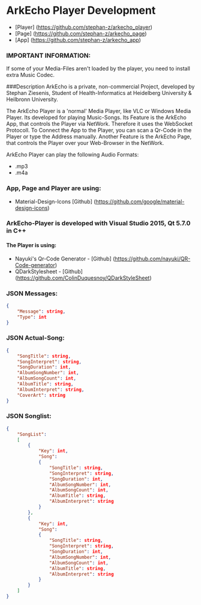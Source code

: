 # ArkEcho Player Development

- [Player] (https://github.com/stephan-z/arkecho_player)
- [Page] (https://github.com/stephan-z/arkecho_page)
- [App] (https://github.com/stephan-z/arkecho_app)

### IMPORTANT INFORMATION:
If some of your Media-Files aren't loaded by the player, you need to install extra Music Codec.

###Description
ArkEcho is a private, non-commercial Project, developed by Stephan Ziesenis, Student of Health-Informatics at Heidelberg University & Heilbronn University.

The ArkEcho Player is a 'normal' Media Player, like VLC or Windows Media Player. Its developed for playing Music-Songs.
Its Feature is the ArkEcho App, that controls the Player via NetWork. Therefore it uses the WebSocket Protocoll.
To Connect the App to the Player, you can scan a Qr-Code in the Player or type the Address manually.
Another Feature is the ArkEcho Page, that controls the Player over your Web-Browser in the NetWork.

ArkEcho Player can play the following Audio Formats:
- .mp3
- .m4a

### App, Page and Player are using:
- Material-Design-Icons [Github] (https://github.com/google/material-design-icons)

### ArkEcho-Player is developed with Visual Studio 2015, Qt 5.7.0 in C++
#### The Player is using:
- Nayuki's Qr-Code Generator - [Github] (https://github.com/nayuki/QR-Code-generator)
- QDarkStylesheet - [Github] (https://github.com/ColinDuquesnoy/QDarkStyleSheet)

### JSON Messages:
```json
{
	"Message": string,
	"Type": int
}
```

### JSON Actual-Song:
```json
{
	"SongTitle": string,	
	"SongInterpret": string,
	"SongDuration": int,
	"AlbumSongNumber": int,
	"AlbumSongCount": int,
	"AlbumTitle": string,
	"AlbumInterpret": string,
	"CoverArt": string
}
```

### JSON Songlist:
```json
{
	"SongList":
	[
		{
			"Key": int,
			"Song": 
			{		
				"SongTitle": string,	
				"SongInterpret": string,
				"SongDuration": int,
				"AlbumSongNumber": int,
				"AlbumSongCount": int,
				"AlbumTitle": string,
				"AlbumInterpret": string
			}
		},
		{
			"Key": int,
			"Song": 
			{		
				"SongTitle": string,	
				"SongInterpret": string,
				"SongDuration": int,
				"AlbumSongNumber": int,
				"AlbumSongCount": int,
				"AlbumTitle": string,
				"AlbumInterpret": string
			}
		}
	]
}
```
